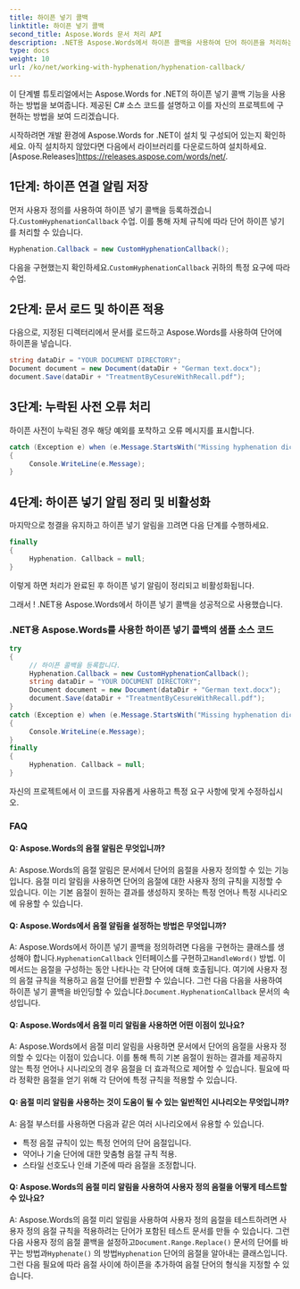 ```yaml
---
title: 하이픈 넣기 콜백
linktitle: 하이픈 넣기 콜백
second_title: Aspose.Words 문서 처리 API
description: .NET용 Aspose.Words에서 하이픈 콜백을 사용하여 단어 하이픈을 처리하는 방법을 알아보세요.
type: docs
weight: 10
url: /ko/net/working-with-hyphenation/hyphenation-callback/
---
```


이 단계별 튜토리얼에서는 Aspose.Words for .NET의 하이픈 넣기 콜백 기능을 사용하는 방법을 보여줍니다. 제공된 C# 소스 코드를 설명하고 이를 자신의 프로젝트에 구현하는 방법을 보여 드리겠습니다.

 시작하려면 개발 환경에 Aspose.Words for .NET이 설치 및 구성되어 있는지 확인하세요. 아직 설치하지 않았다면 다음에서 라이브러리를 다운로드하여 설치하세요.[Aspose.Releases]https://releases.aspose.com/words/net/.

## 1단계: 하이픈 연결 알림 저장

 먼저 사용자 정의를 사용하여 하이픈 넣기 콜백을 등록하겠습니다.`CustomHyphenationCallback` 수업. 이를 통해 자체 규칙에 따라 단어 하이픈 넣기를 처리할 수 있습니다.

```csharp
Hyphenation.Callback = new CustomHyphenationCallback();
```

 다음을 구현했는지 확인하세요.`CustomHyphenationCallback` 귀하의 특정 요구에 따라 수업.

## 2단계: 문서 로드 및 하이픈 적용

다음으로, 지정된 디렉터리에서 문서를 로드하고 Aspose.Words를 사용하여 단어에 하이픈을 넣습니다.

```csharp
string dataDir = "YOUR DOCUMENT DIRECTORY";
Document document = new Document(dataDir + "German text.docx");
document.Save(dataDir + "TreatmentByCesureWithRecall.pdf");
```

## 3단계: 누락된 사전 오류 처리

하이픈 사전이 누락된 경우 해당 예외를 포착하고 오류 메시지를 표시합니다.

```csharp
catch (Exception e) when (e.Message.StartsWith("Missing hyphenation dictionary"))
{
     Console.WriteLine(e.Message);
}
```

## 4단계: 하이픈 넣기 알림 정리 및 비활성화

마지막으로 청결을 유지하고 하이픈 넣기 알림을 끄려면 다음 단계를 수행하세요.

```csharp
finally
{
     Hyphenation. Callback = null;
}
```

이렇게 하면 처리가 완료된 후 하이픈 넣기 알림이 정리되고 비활성화됩니다.

그래서 ! .NET용 Aspose.Words에서 하이픈 넣기 콜백을 성공적으로 사용했습니다.

### .NET용 Aspose.Words를 사용한 하이픈 넣기 콜백의 샘플 소스 코드

```csharp
try
{
	 // 하이픈 콜백을 등록합니다.
	 Hyphenation.Callback = new CustomHyphenationCallback();
	 string dataDir = "YOUR DOCUMENT DIRECTORY";
	 Document document = new Document(dataDir + "German text.docx");
	 document.Save(dataDir + "TreatmentByCesureWithRecall.pdf");
}
catch (Exception e) when (e.Message.StartsWith("Missing hyphenation dictionary"))
{
	 Console.WriteLine(e.Message);
}
finally
{
	 Hyphenation. Callback = null;
}

```

자신의 프로젝트에서 이 코드를 자유롭게 사용하고 특정 요구 사항에 맞게 수정하십시오.

### FAQ

#### Q: Aspose.Words의 음절 알림은 무엇입니까?

A: Aspose.Words의 음절 알림은 문서에서 단어의 음절을 사용자 정의할 수 있는 기능입니다. 음절 미리 알림을 사용하면 단어의 음절에 대한 사용자 정의 규칙을 지정할 수 있습니다. 이는 기본 음절이 원하는 결과를 생성하지 못하는 특정 언어나 특정 시나리오에 유용할 수 있습니다.

#### Q: Aspose.Words에서 음절 알림을 설정하는 방법은 무엇입니까?

 A: Aspose.Words에서 하이픈 넣기 콜백을 정의하려면 다음을 구현하는 클래스를 생성해야 합니다.`HyphenationCallback` 인터페이스를 구현하고`HandleWord()` 방법. 이 메서드는 음절을 구성하는 동안 나타나는 각 단어에 대해 호출됩니다. 여기에 사용자 정의 음절 규칙을 적용하고 음절 단어를 반환할 수 있습니다. 그런 다음 다음을 사용하여 하이픈 넣기 콜백을 바인딩할 수 있습니다.`Document.HyphenationCallback` 문서의 속성입니다.

#### Q: Aspose.Words에서 음절 미리 알림을 사용하면 어떤 이점이 있나요?

A: Aspose.Words에서 음절 미리 알림을 사용하면 문서에서 단어의 음절을 사용자 정의할 수 있다는 이점이 있습니다. 이를 통해 특히 기본 음절이 원하는 결과를 제공하지 않는 특정 언어나 시나리오의 경우 음절을 더 효과적으로 제어할 수 있습니다. 필요에 따라 정확한 음절을 얻기 위해 각 단어에 특정 규칙을 적용할 수 있습니다.

#### Q: 음절 미리 알림을 사용하는 것이 도움이 될 수 있는 일반적인 시나리오는 무엇입니까?

A: 음절 부스터를 사용하면 다음과 같은 여러 시나리오에서 유용할 수 있습니다.
- 특정 음절 규칙이 있는 특정 언어의 단어 음절입니다.
- 약어나 기술 단어에 대한 맞춤형 음절 규칙 적용.
- 스타일 선호도나 인쇄 기준에 따라 음절을 조정합니다.

#### Q: Aspose.Words의 음절 미리 알림을 사용하여 사용자 정의 음절을 어떻게 테스트할 수 있나요?

 A: Aspose.Words의 음절 미리 알림을 사용하여 사용자 정의 음절을 테스트하려면 사용자 정의 음절 규칙을 적용하려는 단어가 포함된 테스트 문서를 만들 수 있습니다. 그런 다음 사용자 정의 음절 콜백을 설정하고`Document.Range.Replace()` 문서의 단어를 바꾸는 방법과`Hyphenate()` 의 방법`Hyphenation` 단어의 음절을 알아내는 클래스입니다. 그런 다음 필요에 따라 음절 사이에 하이픈을 추가하여 음절 단어의 형식을 지정할 수 있습니다.